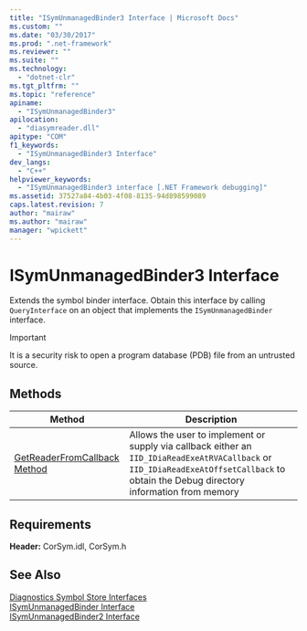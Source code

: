 ```yaml
---
title: "ISymUnmanagedBinder3 Interface | Microsoft Docs"
ms.custom: ""
ms.date: "03/30/2017"
ms.prod: ".net-framework"
ms.reviewer: ""
ms.suite: ""
ms.technology: 
  - "dotnet-clr"
ms.tgt_pltfrm: ""
ms.topic: "reference"
apiname: 
  - "ISymUnmanagedBinder3"
apilocation: 
  - "diasymreader.dll"
apitype: "COM"
f1_keywords: 
  - "ISymUnmanagedBinder3 Interface"
dev_langs: 
  - "C++"
helpviewer_keywords: 
  - "ISymUnmanagedBinder3 interface [.NET Framework debugging]"
ms.assetid: 37527a84-4b03-4f08-8135-94d898599089
caps.latest.revision: 7
author: "mairaw"
ms.author: "mairaw"
manager: "wpickett"
---
```

# ISymUnmanagedBinder3 Interface
Extends the symbol binder interface. Obtain this interface by calling `QueryInterface` on an object that implements the `ISymUnmanagedBinder` interface.  
  
> [!IMPORTANT]
>  It is a security risk to open a program database (PDB) file from an untrusted source.  
  
## Methods  
  
|Method|Description|  
|------------|-----------------|  
|[GetReaderFromCallback Method](../../../../docs/framework/unmanaged-api/diagnostics/isymunmanagedbinder3-getreaderfromcallback-method.md)|Allows the user to implement or supply via callback either an `IID_IDiaReadExeAtRVACallback` or `IID_IDiaReadExeAtOffsetCallback` to obtain the Debug directory information from memory|  
  
## Requirements  
 **Header:** CorSym.idl, CorSym.h  
  
## See Also  
 [Diagnostics Symbol Store Interfaces](../../../../docs/framework/unmanaged-api/diagnostics/diagnostics-symbol-store-interfaces.md)   
 [ISymUnmanagedBinder Interface](../../../../docs/framework/unmanaged-api/diagnostics/isymunmanagedbinder-interface.md)   
 [ISymUnmanagedBinder2 Interface](../../../../docs/framework/unmanaged-api/diagnostics/isymunmanagedbinder2-interface.md)